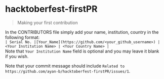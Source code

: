 # hacktoberfest-firstPR
> Making your first contribution

In the CONTRIBUTORS file simply add your name, institution, country in the following format:  
`| Serial No. |[Your_Name](https://github.com/<your_github_username>) | <Your Institution Name> | <Your Country Name> |`  
Note that `Your Institution Name` field is optional and you may leave it blank if you wish.

Note that your commit message should include `Related to https://github.com/ayan-b/hacktoberfest-firstPR/issues/1`.
